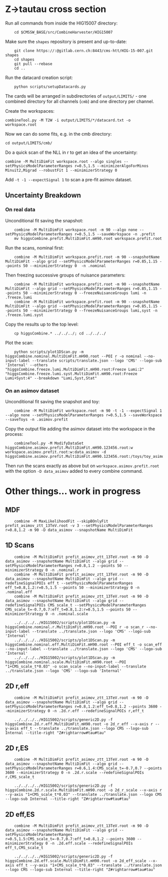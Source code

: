 # Z->tautau cross section

Run all commands from inside the HIG15007 directory:

        cd $CMSSW_BASE/src/CombineHarvester/HIG15007

Make sure the `shapes` repository is present and up-to-date:

        git clone https://:@gitlab.cern.ch:8443/cms-htt/HIG-15-007.git shapes
        cd shapes
        git pull --rebase
        cd ..

Run the datacard creation script:

        python scripts/setupDatacards.py

The cards will be arranged in subdirectories of `output/LIMITS/` - one combined directory for all channels (`cmb`) and one directory per channel.

Create the workspaces:

    combineTool.py -M T2W -i output/LIMITS/*/datacard.txt -o workspace.root

Now we can do some fits, e.g. in the cmb directory:

    cd output/LIMITS/cmb/

Do a quick scan of the NLL in r to get an idea of the uncertainty:

    combine -M MultiDimFit workspace.root --algo singles --setPhysicsModelParameterRanges r=0.5,1.5 --minimizerAlgoForMinos Minuit2,Migrad --robustFit 1 --minimizerStrategy 0

Add `-t -1 --expectSignal 1` to scan a pre-fit asimov dataset.

## Uncertainty Breakdown

### On real data

Unconditional fit saving the snapshot:

        combine -M MultiDimFit workspace.root -m 90 --algo none --setPhysicsModelParameterRanges r=0.5,1.5 --saveWorkspace -n .prefit
        mv higgsCombine.prefit.MultiDimFit.mH90.root workspace.prefit.root

Run the scans, nominal first:

        combine -M MultiDimFit workspace.prefit.root -m 90 --snapshotName MultiDimFit --algo grid --setPhysicsModelParameterRanges r=0.85,1.15 --points 50 --minimizerStrategy 0  -n .nominal

Then freezing successive groups of nuisance parameters:

        combine -M MultiDimFit workspace.prefit.root -m 90 --snapshotName MultiDimFit --algo grid --setPhysicsModelParameterRanges r=0.85,1.15 --points 50 --minimizerStrategy 0 --freezeNuisanceGroups lumi -n .freeze.lumi
        combine -M MultiDimFit workspace.prefit.root -m 90 --snapshotName MultiDimFit --algo grid --setPhysicsModelParameterRanges r=0.85,1.15 --points 50 --minimizerStrategy 0 --freezeNuisanceGroups lumi,syst -n .freeze.lumi.syst

Copy the results up to the top level:
        
        cp higgsCombine.* ../../../; cd ../../../

Plot the scan:

        python scripts/plot1DScan.py -m higgsCombine.nominal.MultiDimFit.mH90.root --POI r -o nominal --no-input-label --translate scripts/translate.json --logo 'CMS' --logo-sub 'Internal' --others "higgsCombine.freeze.lumi.MultiDimFit.mH90.root:Freeze Lumi:2" "higgsCombine.freeze.lumi.syst.MultiDimFit.mH90.root:Freeze Lumi+Syst:4" --breakdown "Lumi,Syst,Stat"

### On an asimov dataset

Unconditional fit saving the snapshot and toy:

        combine -M MultiDimFit workspace.root -m 90 -t -1 --expectSignal 1 --algo none --setPhysicsModelParameterRanges r=0.5,1.5 --saveWorkspace --saveToys -n .asimov.prefit

Copy the output file adding the asimov dataset into the workspace in the process:

        combineTool.py -M ModifyDataSet higgsCombine.asimov.prefit.MultiDimFit.mH90.123456.root:w workspace.asimov.prefit.root:w:data_asimov -d higgsCombine.asimov.prefit.MultiDimFit.mH90.123456.root:/toys/toy_asimov

Then run the scans exactly as above but on `workspace.asimov.prefit.root` with the option `-D data_asimov` added to every combine command.

# Other things... work in progress

## MDF
        combine -M MaxLikelihoodFit --skipBOnlyFit prefit_asimov_ztt_13TeV.root -v 3 --setPhysicsModelParameterRanges r=0.8,1.2 -m 90 -D data_asimov --snapshotName MultiDimFit

## 1D Scans
        combine -M MultiDimFit prefit_asimov_ztt_13TeV.root -m 90 -D data_asimov --snapshotName MultiDimFit --algo grid --setPhysicsModelParameterRanges r=0.8,1.2 --points 50 --minimizerStrategy 0 -n .nominal.r
        combine -M MultiDimFit prefit_asimov_ztt_13TeV.root -m 90 -D data_asimov --snapshotName MultiDimFit --algo grid --redefineSignalPOIs eff_t --setPhysicsModelParameterRanges eff_t=0.8,1.2:r=0.5,1.5 --points 50 --minimizerStrategy 0 -n .nominal.eff
        combine -M MultiDimFit prefit_asimov_ztt_13TeV.root -m 90 -D data_asimov --snapshotName MultiDimFit --algo grid --redefineSignalPOIs CMS_scale_t --setPhysicsModelParameterRanges CMS_scale_t=-0.7,0.7:eff_t=0.8,1.2:r=0.5,1.5 --points 50 --minimizerStrategy 0 -n .nominal.scale

        ../../../../HIG15002/scripts/plot1DScan.py -m higgsCombine.nominal.r.MultiDimFit.mH90.root --POI r -o scan_r --no-input-label --translate ../translate.json --logo 'CMS' --logo-sub 'Internal'
        ../../../../HIG15002/scripts/plot1DScan.py -m higgsCombine.nominal.eff.MultiDimFit.mH90.root --POI eff_t -o scan_eff --no-input-label --translate ../translate.json --logo 'CMS' --logo-sub 'Internal'
        ../../../../HIG15002/scripts/plot1DScan.py -m higgsCombine.nominal.scale.MultiDimFit.mH90.root --POI "1+CMS_scale_t*0.03" -o scan_scale --no-input-label --translate ../translate.json --logo 'CMS' --logo-sub 'Internal'

## 2D r,eff

        combine -M MultiDimFit prefit_asimov_ztt_13TeV.root -m 90 -D data_asimov --snapshotName MultiDimFit --algo grid --setPhysicsModelParameterRanges r=0.8,1.2:eff_t=0.8,1.2 --points 3600 --minimizerStrategy 0 -n .2d.r.eff --redefineSignalPOIs r,eff_t

        ../../../../HIG15002/scripts/generic2D.py -f higgsCombine.2d.r.eff.MultiDimFit.mH90.root -o 2d_r_eff --x-axis r --y-axis eff_t --translate ../translate.json --logo CMS --logo-sub Internal --title-right "Z#rightarrow#tau#tau"

## 2D r,ES

        combine -M MultiDimFit prefit_asimov_ztt_13TeV.root -m 90 -D data_asimov --snapshotName MultiDimFit --algo grid --setPhysicsModelParameterRanges r=0.6,1.4:CMS_scale_t=-0.7,0.7 --points 3600 --minimizerStrategy 0 -n .2d.r.scale --redefineSignalPOIs r,CMS_scale_t

        ../../../../HIG15002/scripts/generic2D.py -f higgsCombine.2d.r.scale.MultiDimFit.mH90.root -o 2d_r_scale --x-axis r --y-axis "1+CMS_scale_t*0.03" --translate ../translate.json --logo CMS --logo-sub Internal --title-right "Z#rightarrow#tau#tau"

##  2D eff,ES

        combine -M MultiDimFit prefit_asimov_ztt_13TeV.root -m 90 -D data_asimov --snapshotName MultiDimFit --algo grid --setPhysicsModelParameterRanges r=0.5,1.5:CMS_scale_t=-0.7,0.7:eff_t=0.8,1.2 --points 3600 --minimizerStrategy 0 -n .2d.eff.scale --redefineSignalPOIs eff_t,CMS_scale_t

        ../../../../HIG15002/scripts/generic2D.py -f higgsCombine.2d.eff.scale.MultiDimFit.mH90.root -o 2d_eff_scale --x-axis eff_t --y-axis "1+CMS_scale_t*0.03" --translate ../translate.json --logo CMS --logo-sub Internal --title-right "Z#rightarrow#tau#tau"


